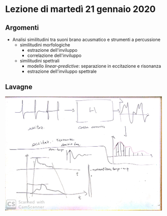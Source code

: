 # Lezione di martedì 21 gennaio 2020

## Argomenti

* Analisi similitudini tra suoni brano acusmatico e strumenti a percussione
  * similitudini morfologiche
    * estrazione dell'inviluppo
    * correlazione dell'inviluppo
  * similitudini spettrali
    * modello *linear-predictive*: separazione in eccitazione e risonanza
    * estrazione dell'inviluppo spettrale

## Lavagne

![whiteboard](./BN_DAlo_2020-01-21_17.24.05_1.jpg)
